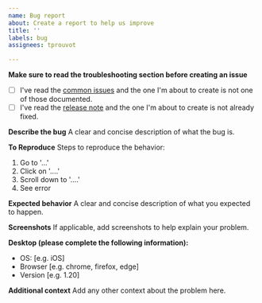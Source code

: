 ```yaml
---
name: Bug report
about: Create a report to help us improve
title: ''
labels: bug
assignees: tprouvot

---
```

**Make sure to read the troubleshooting section before creating an issue**

- [ ] I've read the [common issues](https://tprouvot.github.io/Salesforce-Inspector-reloaded/troubleshooting/) and the one I'm about to create is not one of those documented.
- [ ] I've read the [release note](https://github.com/tprouvot/Salesforce-Inspector-reloaded/blob/releaseCandidate/CHANGES.md) and the one I'm about to create is not already fixed.

**Describe the bug**
A clear and concise description of what the bug is.

**To Reproduce**
Steps to reproduce the behavior:
1. Go to '...'
2. Click on '....'
3. Scroll down to '....'
4. See error

**Expected behavior**
A clear and concise description of what you expected to happen.

**Screenshots**
If applicable, add screenshots to help explain your problem.

**Desktop (please complete the following information):**
 - OS: [e.g. iOS]
 - Browser [e.g. chrome, firefox, edge]
 - Version [e.g. 1.20]

**Additional context**
Add any other context about the problem here.

